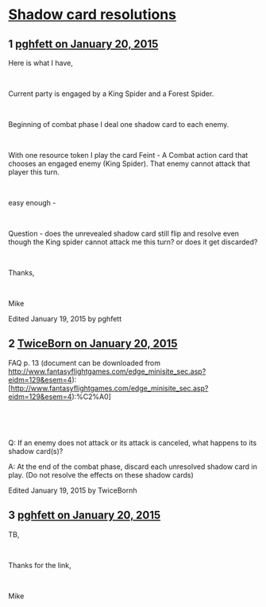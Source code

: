 # [Shadow card resolutions](https://community.fantasyflightgames.com/topic/132494-shadow-card-resolutions/)

## 1 [pghfett on January 20, 2015](https://community.fantasyflightgames.com/topic/132494-shadow-card-resolutions/?do=findComment&comment=1413245)

Here is what I have,

 

Current party is engaged by a King Spider and a Forest Spider. 

 

Beginning of combat phase I deal one shadow card to each enemy. 

 

With one resource token I play the card Feint - A Combat action card that chooses an engaged enemy (King Spider). That enemy cannot attack that player this turn.

 

easy enough - 

 

Question - does the unrevealed shadow card still flip and resolve even though the King spider cannot attack me this turn? or does it get discarded?

 

Thanks, 

 

Mike

Edited January 19, 2015 by pghfett

## 2 [TwiceBorn on January 20, 2015](https://community.fantasyflightgames.com/topic/132494-shadow-card-resolutions/?do=findComment&comment=1413278)

FAQ p. 13 (document can be downloaded from http://www.fantasyflightgames.com/edge_minisite_sec.asp?eidm=129&esem=4):  [http://www.fantasyflightgames.com/edge_minisite_sec.asp?eidm=129&esem=4):%C2%A0]

 

 

Q: If an enemy does not attack or its attack is canceled, what happens to its shadow card(s)? 

A: At the end of the combat phase, discard each unresolved shadow card in play. (Do not resolve the effects on these shadow cards)

Edited January 19, 2015 by TwiceBornh

## 3 [pghfett on January 20, 2015](https://community.fantasyflightgames.com/topic/132494-shadow-card-resolutions/?do=findComment&comment=1413282)

TB,

 

Thanks for the link,

 

Mike

